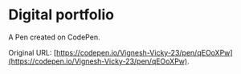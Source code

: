 # Digital portfolio 

A Pen created on CodePen.

Original URL: [https://codepen.io/Vignesh-Vicky-23/pen/qEOoXPw](https://codepen.io/Vignesh-Vicky-23/pen/qEOoXPw).

